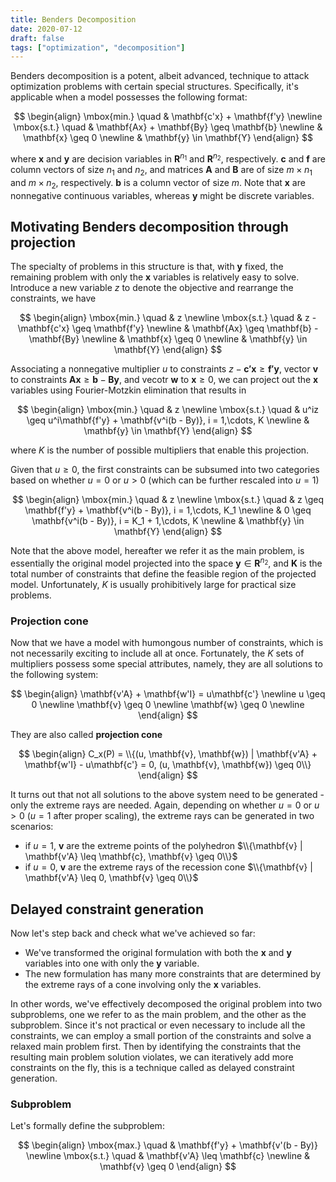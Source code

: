 ```yaml
---
title: Benders Decomposition
date: 2020-07-12
draft: false
tags: ["optimization", "decomposition"]
---
```


Benders decomposition is a potent, albeit advanced, technique to attack optimization problems with certain special structures.
Specifically, it's applicable when a model possesses the following format:

$$
\begin{align}
\mbox{min.} \quad & \mathbf{c'x} + \mathbf{f'y} \newline
\mbox{s.t.} \quad & \mathbf{Ax} + \mathbf{By} \geq \mathbf{b} \newline
& \mathbf{x} \geq 0 \newline
& \mathbf{y} \in \mathbf{Y}
\end{align}
$$

where $\mathbf{x}$ and $\mathbf{y}$ are decision variables in $\mathbf{R}^{n_1}$ and $\mathbf{R}^{n_2}$, respectively.
$\mathbf{c}$ and $\mathbf{f}$ are column vectors of size $n_1$ and $n_2$, and matrices $\mathbf{A}$ and $\mathbf{B}$ are of size $m \times n_1$ and $m\times n_2$, respectively.
$\mathbf{b}$ is a column vector of size $m$.
Note that $\mathbf{x}$ are nonnegative continuous variables, whereas $\mathbf{y}$ might be discrete variables.

## Motivating Benders decomposition through projection

The specialty of problems in this structure is that, with $\mathbf{y}$ fixed, the remaining problem with only the $\mathbf{x}$ variables is relatively easy to solve.
Introduce a new variable $z$ to denote the objective and rearrange the constraints, we have 

$$
\begin{align}
\mbox{min.} \quad & z \newline
\mbox{s.t.} \quad & z - \mathbf{c'x} \geq \mathbf{f'y} \newline
& \mathbf{Ax} \geq \mathbf{b} - \mathbf{By} \newline
& \mathbf{x} \geq 0 \newline
& \mathbf{y} \in \mathbf{Y}
\end{align}
$$

Associating a nonnegative multiplier $u$ to constraints $z - \mathbf{c'x} \geq \mathbf{f'y}$, vector $\mathbf{v}$ to constraints $\mathbf{Ax} \geq \mathbf{b} - \mathbf{By}$, and vecotr $\mathbf{w}$ to $\mathbf{x} \geq 0$, we can project out the $\mathbf{x}$ variables using Fourier-Motzkin elimination that results in 

$$
\begin{align}
\mbox{min.} \quad & z \newline
\mbox{s.t.} \quad & u^iz \geq u^i\mathbf{f'y} + \mathbf{v^i(b - By)}, i = 1,\cdots, K  \newline
& \mathbf{y} \in \mathbf{Y}
\end{align}
$$

where $K$ is the number of possible multipliers that enable this projection.

Given that $u \geq 0$, the first constraints can be subsumed into two categories based on whether $u = 0$ or $u \gt 0$ (which can be further rescaled into $u = 1$)

$$
\begin{align}
\mbox{min.} \quad & z \newline
\mbox{s.t.} \quad & z \geq \mathbf{f'y} + \mathbf{v^i(b - By)}, i = 1,\cdots, K_1  \newline
& 0 \geq \mathbf{v^i(b - By)}, i = K_1 + 1,\cdots, K  \newline
& \mathbf{y} \in \mathbf{Y}
\end{align}
$$

Note that the above model, hereafter we refer it as the main problem, is essentially the original model projected into the space $\mathbf{y} \in \mathbf{R}^{n_2}$, and $\mathbf{K}$ is the total number of constraints that define the feasible region of the projected model.
Unfortunately, $K$ is usually prohibitively large for practical size problems.

### Projection cone

Now that we have a model with humongous number of constraints, which is not necessarily exciting to include all at once.
Fortunately, the $K$ sets of multipliers possess some special attributes, namely, they are all solutions to the following system:

$$
\begin{align}
\mathbf{v'A} + \mathbf{w'I} = u\mathbf{c'} \newline
u \geq 0 \newline
\mathbf{v} \geq 0 \newline
\mathbf{w} \geq 0 \newline
\end{align}
$$

They are also called **projection cone**

$$
\begin{align}
C_x(P) = \\{(u, \mathbf{v}, \mathbf{w}) | \mathbf{v'A} + \mathbf{w'I} - u\mathbf{c'} = 0, (u, \mathbf{v}, \mathbf{w}) \geq 0\\}
\end{align}
$$

It turns out that not all solutions to the above system need to be generated - only the extreme rays are needed.
Again, depending on whether $u = 0$ or $u > 0$ ($u = 1$ after proper scaling), the extreme rays can be generated in two scenarios:

+ if $u = 1$, $\mathbf{v}$ are the extreme points of the polyhedron $\\{\mathbf{v} | \mathbf{v'A} \leq \mathbf{c}, \mathbf{v} \geq 0\\}$
+ if $u = 0$, $\mathbf{v}$ are the extreme rays of the recession cone $\\{\mathbf{v} | \mathbf{v'A} \leq 0, \mathbf{v} \geq 0\\}$

## Delayed constraint generation

Now let's step back and check what we've achieved so far:

+ We've transformed the original formulation with both the $\mathbf{x}$ and $\mathbf{y}$ variables into one with only the $\mathbf{y}$ variable.
+ The new formulation has many more constraints that are determined by the extreme rays of a cone involving only the $\mathbf{x}$ variables.

In other words, we've effectively decomposed the original problem into two subproblems, one we refer to as the main problem, and the other as the subproblem.
Since it's not practical or even necessary to include all the constraints, we can employ a small portion of the constraints and solve a relaxed main problem first.
Then by identifying the constraints that the resulting main problem solution violates, we can iteratively add more constraints on the fly, this is a technique called as delayed constraint generation.

### Subproblem

Let's formally define the subproblem:

$$
\begin{align}
\mbox{max.} \quad & \mathbf{f'y} + \mathbf{v'(b - By)} \newline
\mbox{s.t.} \quad & \mathbf{v'A} \leq \mathbf{c} \newline
& \mathbf{v} \geq 0
\end{align}
$$
